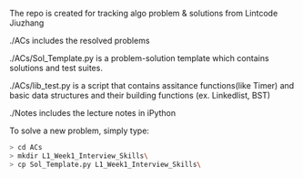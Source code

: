 The repo is created for tracking algo problem & solutions from Lintcode Jiuzhang



./ACs includes the resolved problems

./ACs/Sol_Template.py is a problem-solution template which contains solutions and test suites.

./ACs/lib_test.py is a script that contains assitance functions(like Timer) and basic data structures and their building functions (ex. Linkedlist, BST)



./Notes includes the lecture notes in iPython

To solve a new problem, simply type:

```bash
> cd ACs
> mkdir L1_Week1_Interview_Skills\
> cp Sol_Template.py L1_Week1_Interview_Skills\
```
